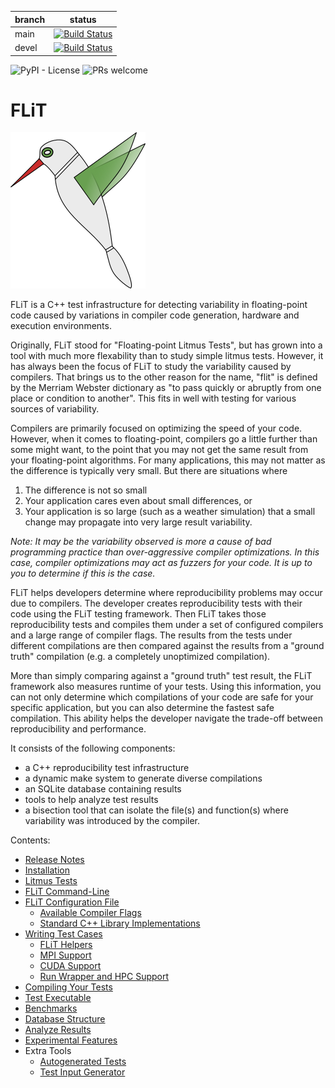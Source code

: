 | branch  | status  |
|---------|---------|
| main    | [![Build Status](https://travis-ci.org/PRUNERS/FLiT.svg?branch=main)](https://travis-ci.org/PRUNERS/FLiT) |
| devel   | [![Build Status](https://travis-ci.org/PRUNERS/FLiT.svg?branch=devel)](https://travis-ci.org/PRUNERS/FLiT) |

![PyPI - License](https://img.shields.io/pypi/l/Django.svg)
![PRs welcome](https://img.shields.io/badge/PRs-welcome-brightgreen.svg)

# FLiT

[![FLiT Bird](/images/flit-small.png)](https://github.com/PRUNERS/FLiT "FLiT")

FLiT is a C++ test infrastructure for detecting variability in floating-point
code caused by variations in compiler code generation, hardware and execution
environments.

Originally, FLiT stood for "Floating-point Litmus Tests", but has grown into a
tool with much more flexability than to study simple litmus tests.  However, it
has always been the focus of FLiT to study the variability caused by compilers.
That brings us to the other reason for the name, "flit" is defined by the
Merriam Webster dictionary as "to pass quickly or abruptly from one place or
condition to another".  This fits in well with testing for various sources of
variability.

Compilers are primarily focused on optimizing the speed of your code.  However,
when it comes to floating-point, compilers go a little further than some might
want, to the point that you may not get the same result from your
floating-point algorithms.  For many applications, this may not matter as the
difference is typically very small.  But there are situations where

1. The difference is not so small
2. Your application cares even about small differences, or
3. Your application is so large (such as a weather simulation) that a small
   change may propagate into very large result variability.

_Note: It may be the variability observed is more a cause of bad programming
practice than over-aggressive compiler optimizations.  In this case, compiler
optimizations may act as fuzzers for your code.  It is up to you to determine
if this is the case._

FLiT helps developers determine where reproducibility problems may occur due to
compilers.  The developer creates reproducibility tests with their code using
the FLiT testing framework.  Then FLiT takes those reproducibility tests and
compiles them under a set of configured compilers and a large range of compiler
flags.  The results from the tests under different compilations are then compared
against the results from a "ground truth" compilation (e.g. a completely
unoptimized compilation).

More than simply comparing against a "ground truth" test result, the FLiT
framework also measures runtime of your tests.  Using this information, you can
not only determine which compilations of your code are safe for your specific
application, but you can also determine the fastest safe compilation.  This
ability helps the developer navigate the trade-off between reproducibility and
performance.

It consists of the following components:

* a C++ reproducibility test infrastructure
* a dynamic make system to generate diverse compilations
* an SQLite database containing results
* tools to help analyze test results
* a bisection tool that can isolate the file(s) and function(s) where
  variability was introduced by the compiler.

Contents:

* [Release Notes](documentation/release-notes.md)
* [Installation](documentation/installation.md)
* [Litmus Tests](documentation/litmus-tests.md)
* [FLiT Command-Line](documentation/flit-command-line.md)
* [FLiT Configuration File](documentation/flit-configuration-file.md)
    * [Available Compiler Flags](documentation/available-compiler-flags.md)
    * [Standard C++ Library Implementations](documentation/standard-c++-library-implementations.md)
* [Writing Test Cases](documentation/writing-test-cases.md)
    * [FLiT Helpers](documentation/flit-helpers.md)
    * [MPI Support](documentation/mpi-support.md)
    * [CUDA Support](documentation/cuda-support.md)
    * [Run Wrapper and HPC Support](documentation/run-wrapper-and-hpc-support.md)
* [Compiling Your Tests](documentation/compiling-your-tests.md)
* [Test Executable](documentation/test-executable.md)
* [Benchmarks](documentation/benchmarks.md)
* [Database Structure](documentation/database-structure.md)
* [Analyze Results](documentation/analyze-results.md)
* [Experimental Features](documentation/experimental-features.md)
* Extra Tools
    * [Autogenerated Tests](documentation/autogenerated-tests.md)
    * [Test Input Generator](documentation/test-input-generator.md)

